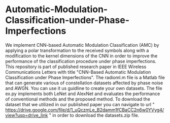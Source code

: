 # Automatic-Modulation-Classification-under-Phase-Imperfections
We implement CNN-based Automatic Modulation Classification (AMC) by applying a polar transformation to the received symbols along with a modification to the kernel dimensions of the CNN in order to improve the performance of the classification procedure under phase imperfections. This repository is part of published research paper in IEEE Wireless Communications Letters with title "CNN-Based Automatic Modulation Classification
under Phase Imperfections".
The radioml.m file is a Matlab file that can generate various of constellation datasets affected by phase noise and AWGN. You can use it us guidline to create your own datasets.
The file ex.py implements both LeNet and AlexNet and evaluates the performance of conventional methods and the proposed method.
To download the dataset that we utilized in our published paper you can navigate to url " https://drive.google.com/file/d/1_uQczmLe_B2damm1fCBaCC2n6w0YVyg4/view?usp=drive_link " in order to download the datasets.zip file.
